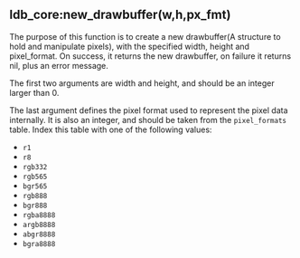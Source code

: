 ## ldb_core:new_drawbuffer(w,h,px_fmt)

The purpose of this function is to create a new
drawbuffer(A structure to hold and manipulate pixels), with the specified
width, height and pixel_format. On success, it returns the new drawbuffer, on
failure it returns nil, plus an error message.

The first two arguments are width and height, and should be an integer larger
than 0.

The last argument defines the pixel format used to represent the pixel data
internally. It is also an integer, and should be taken from the `pixel_formats`
table. Index this table with one of the following values:
 * `r1`
 * `r8`
 * `rgb332`
 * `rgb565`
 * `bgr565`
 * `rgb888`
 * `bgr888`
 * `rgba8888`
 * `argb8888`
 * `abgr8888`
 * `bgra8888`
